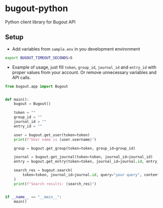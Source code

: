 # bugout-python
Python client library for Bugout API

## Setup
- Add variables from `sample.env` in you development environment
```bash
export BUGOUT_TIMEOUT_SECONDS=5
```

- Example of usage, just fill `token`, `group_id`, `journal_id` and `entry_id` with proper values from your account. Or remove unnecessary variables and API calls.
```python
from bugout.app import Bugout


def main():
    bugout = Bugout()

    token = ""
    group_id = ""
    journal_id = ""
    entry_id = ""

    user = bugout.get_user(token=token)
    print(f"User name is {user.username}")

    group = bugout.get_group(token=token, group_id=group_id)

    journal = bugout.get_journal(token=token, journal_id=journal_id)
    entry = bugout.get_entry(token=token, journal_id=journal.id, entry_id=entry_id)

    search_res = bugout.search(
        token=token, journal_id=journal.id, query="your query", content=False
    )
    print(f"Search results: {search_res}")


if __name__ == "__main__":
    main()
```
